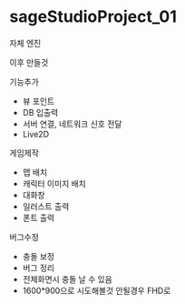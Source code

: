 # sageStudioProject_01

자체 엔진

이후 만들것

기능추가
 - 뷰 포인트
 - DB 입출력
 - 서버 연결, 네트워크 신호 전달
 - Live2D 
 
게임제작
 - 맵 배치
 - 캐릭터 이미지 배치
 - 대화창
 - 일러스트 출력
 - 폰트 출력

버그수정
 - 충돌 보정
 - 버그 정리
 - 전체화면시 충돌 날 수 있음
 - 1600*900으로 시도해볼것 안될경우 FHD로
